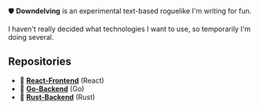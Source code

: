 🛡️ **Downdelving** is an experimental text-based roguelike I'm writing for fun.

I haven't really decided what technologies I want to use, so temporarily I'm doing several.

## Repositories

- 🧪 **[React-Frontend](https://github.com/downdelving/react-frontend/)** (React)
- 🐁 **[Go-Backend](https://github.com/downdelving/go-backend/)** (Go)
- 🦀 **[Rust-Backend](https://github.com/downdelving/rust-backend/)** (Rust)
